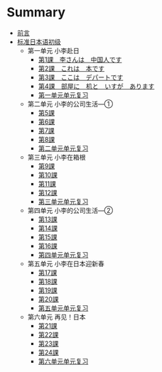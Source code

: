 # Summary

* [前言](README.md)
* [标准日本语初级](Book1/README.md)
    * 第一单元 小李赴日
        * [第1課　李さんは　中国人です](Book1/Lesson1.md)
        * [第2課　これは　本です](Book1/Lesson2.md)
        * [第3課　ここは　デパートです](Book1/Lesson3.md)
        * [第4課　部屋に　机と　いすが　あります](Book1/Lesson4.md)
        * [第一单元单元复习](Book1/Unit1.md)
    * 第二单元 小李的公司生活—①
        * [第5課](Book1/Lesson5.md)
        * [第6課](Book1/Lesson6.md)
        * [第7課](Book1/Lesson7.md)
        * [第8課](Book1/Lesson8.md)
        * [第二单元单元复习](Book1/Unit2.md)
    * 第三单元 小李在箱根
        * [第9課](Book1/Lesson9.md)
        * [第10課](Book1/Lesson10.md)
        * [第11課](Book1/Lesson11.md)
        * [第12課](Book1/Lesson12.md)
        * [第三单元单元复习](Book1/Unit3.md)
    * 第四单元 小李的公司生活—②
        * [第13課](Book1/Lesson13.md)
        * [第14課](Book1/Lesson14.md)
        * [第15課](Book1/Lesson15.md)
        * [第16課](Book1/Lesson16.md)
        * [第四单元单元复习](Book1/Unit4.md)
    * 第五单元 小李在日本迎新春
        * [第17課](Book1/Lesson17.md)
        * [第18課](Book1/Lesson18.md)
        * [第19課](Book1/Lesson19.md)
        * [第20課](Book1/Lesson20.md)
        * [第五单元单元复习](Book1/Unit5.md)
    * 第六单元 再见！日本
        * [第21課](Book1/Lesson21.md)
        * [第22課](Book1/Lesson22.md)
        * [第23課](Book1/Lesson23.md)
        * [第24課](Book1/Lesson24.md)
        * [第六单元单元复习](Book1/Unit6.md)

